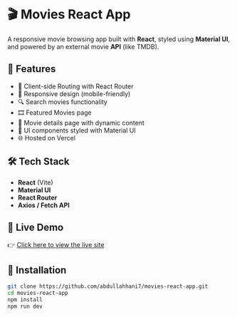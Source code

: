 # 🎬 Movies React App

A responsive movie browsing app built with **React**, styled using **Material UI**, and powered by an external movie **API** (like TMDB).

## 🚀 Features

- 🧭 Client-side Routing with React Router
- 📱 Responsive design (mobile-friendly)
- 🔍 Search movies functionality
- 🎞️ Featured Movies page
- 📃 Movie details page with dynamic content
- 🎨 UI components styled with Material UI
- 🌐 Hosted on Vercel

## 🛠️ Tech Stack

- **React** (Vite)
- **Material UI**
- **React Router**
- **Axios / Fetch API**

## 📸 Live Demo

👉 [Click here to view the live site](https://movies-react-app-chi.vercel.app/)

## 📁 Installation

```bash
git clone https://github.com/abdullahhani7/movies-react-app.git
cd movies-react-app
npm install
npm run dev
